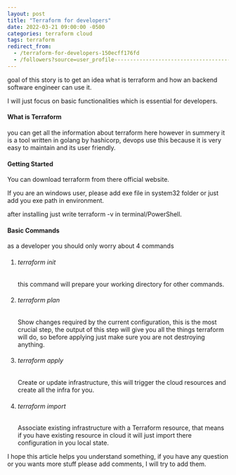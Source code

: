 ```yaml
---
layout: post
title: "Terraform for developers"
date: 2022-03-21 09:00:00 -0500
categories: terraform cloud
tags: terraform
redirect_from:
  - /terraform-for-developers-150ecff176fd
  - /followers?source=user_profile-------------------------------------
---
```


goal of this story is to get an idea what is terraform and how an backend software engineer can use it.

I will just focus on basic functionalities which is essential for developers.

<h4>What is Terraform</h4>
you can get all the information about terraform here however in summery it is a tool written in golang by hashicorp, devops use this because it is very easy to maintain and its user friendly.

<h4>Getting Started</h4>
You can download terraform from there official website.

If you are an windows user, please add exe file in system32 folder or just add you exe path in environment.

after installing just write terraform -v in terminal/PowerShell.

<h4>Basic Commands</h4>
as a developer you should only worry about 4 commands

1. <h6>terraform init</h6>
   this command will prepare your working directory for other commands.

2. <h6>terraform plan</h6>
   Show changes required by the current configuration, this is the most crucial step, the output of this step will give you all the things terraform will do, so before applying just make sure you are not
   destroying anything.

3. <h6>terraform apply</h6>
   Create or update infrastructure, this will trigger the cloud resources and create all the infra for you.

4. <h6>terraform import</h6>
   Associate existing infrastructure with a Terraform resource, that means if you have existing resource in cloud it will just import there configuration in you local state.

I hope this article helps you understand something, if you have any question or you wants more stuff please add comments, I will try to add them.
